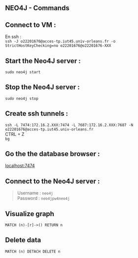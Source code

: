 ## NEO4J - Commands

## Connect to VM :

En ssh :  
`ssh -J o22201676@acces-tp.iut45.univ-orleans.fr -o StrictHostKeyChecking=no o22201676@o22201676-XXX`

## Start the Neo4J server :

`sudo neo4j start `

## Stop the Neo4J server :

`sudo neo4j stop`

## Create ssh tunnels :

`ssh -L 7474:172.16.2.XXX:7474 -L 7687:172.16.2.XXX:7687 -N o22201676@acces-tp.iut45.univ-orleans.fr`  
CTRL + Z  
`bg`

## Go the the database browser :

[localhost:7474](localhost:7474)

## Connect to the Neo4J server :

> Username : `neo4j`  
> Password : `neo4jpw4neo4j`

## Visualize graph

`MATCH (n)-[r]->() RETURN n`

## Delete data

`MATCH (n) DETACH DELETE n`
